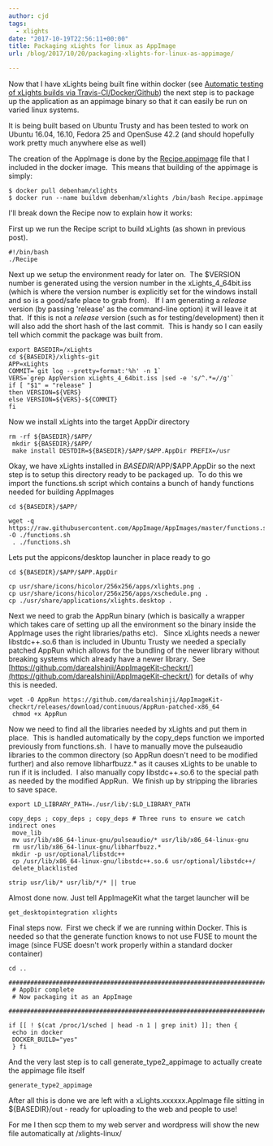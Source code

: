 ```yaml
---
author: cjd
tags:
  - xlights
date: "2017-10-19T22:56:11+00:00"
title: Packaging xLights for linux as AppImage
url: /blog/2017/10/20/packaging-xlights-for-linux-as-appimage/

---
```

Now that I have xLights being built fine within docker (see [Automatic testing of xLights builds via Travis-CI/Docker/Github](/blog/2017/10/16/automatic-testing-of-xlights-builds-via-travis-cidockergithub/)) the next step is to package up the application as an appimage binary so that it can easily be run on varied linux systems.

It is being built based on Ubuntu Trusty and has been tested to work on Ubuntu 16.04, 16.10, Fedora 25 and OpenSuse 42.2 (and should hopefully work pretty much anywhere else as well)

The creation of the AppImage is done by the [Recipe.appimage](/wp-content/uploads/xlights/build/Recipe.appimage) file that I included in the docker image.  This means that building of the appimage is simply:

```
$ docker pull debenham/xlights
$ docker run --name buildvm debenham/xlights /bin/bash Recipe.appimage
```

I'll break down the Recipe now to explain how it works:

First up we run the Recipe script to build xLights (as shown in previous post).

```
#!/bin/bash
./Recipe
```

Next up we setup the environment ready for later on.  The $VERSION number is generated using the version number in the xLights\_4\_64bit.iss (which is where the version number is explicitly set for the windows install and so is a good/safe place to grab from).   If I am generating a _release_ version (by passing 'release' as the command-line option) it will leave it at that.  If this is not a _release_ version (such as for testing/development) then it will also add the short hash of the last commit.  This is handy so I can easily tell which commit the package was built from.

```
export BASEDIR=/xLights
cd ${BASEDIR}/xlights-git
APP=xLights
COMMIT=`git log --pretty=format:'%h' -n 1`
VERS=`grep AppVersion xLights_4_64bit.iss |sed -e 's/^.*=//g'`
if [ "$1" = "release" ]
then VERSION=${VERS}
else VERSION=${VERS}-${COMMIT}
fi
```

Now we install xLights into the target AppDir directory

```
rm -rf ${BASEDIR}/$APP/
 mkdir ${BASEDIR}/$APP/
 make install DESTDIR=${BASEDIR}/$APP/$APP.AppDir PREFIX=/usr
```

Okay, we have xLights installed in ${BASEDIR}/$APP/$APP.AppDir so the next step is to setup this directory ready to be packaged up.  To do this we import the functions.sh script which contains a bunch of handy functions needed for building AppImages

```
cd ${BASEDIR}/$APP/

wget -q https://raw.githubusercontent.com/AppImage/AppImages/master/functions.sh -O ./functions.sh
 . ./functions.sh
```

Lets put the appicons/desktop launcher in place ready to go

```
cd ${BASEDIR}/$APP/$APP.AppDir

cp usr/share/icons/hicolor/256x256/apps/xlights.png .
cp usr/share/icons/hicolor/256x256/apps/xschedule.png .
cp ./usr/share/applications/xlights.desktop .
```

Next we need to grab the AppRun binary (which is basically a wrapper which takes care of setting up all the environment so the binary inside the AppImage uses the right libraries/paths etc).   Since xLights needs a newer libstdc++.so.6 than is included in Ubuntu Trusty we needed a specially patched AppRun which allows for the bundling of the newer library without breaking systems which already have a newer library.  See [https://github.com/darealshinji/AppImageKit-checkrt/](https://github.com/darealshinji/AppImageKit-checkrt/) for details of why this is needed.

```
wget -O AppRun https://github.com/darealshinji/AppImageKit-checkrt/releases/download/continuous/AppRun-patched-x86_64
 chmod +x AppRun
```

Now we need to find all the libraries needed by xLights and put them in place.  This is handled automatically by the copy\_deps function we imported previously from functions.sh.  I have to manually move the pulseaudio libraries to the common directory (so AppRun doesn't need to be modified further) and also remove libharfbuzz.\* as it causes xLights to be unable to run if it is included.  I also manually copy libstdc++.so.6 to the special path as needed by the modified AppRun.  We finish up by stripping the libraries to save space.

```
export LD_LIBRARY_PATH=./usr/lib/:$LD_LIBRARY_PATH

copy_deps ; copy_deps ; copy_deps # Three runs to ensure we catch indirect ones
 move_lib
 mv usr/lib/x86_64-linux-gnu/pulseaudio/* usr/lib/x86_64-linux-gnu
 rm usr/lib/x86_64-linux-gnu/libharfbuzz.*
 mkdir -p usr/optional/libstdc++
 cp /usr/lib/x86_64-linux-gnu/libstdc++.so.6 usr/optional/libstdc++/
 delete_blacklisted

strip usr/lib/* usr/lib/*/* || true
```

Almost done now. Just tell AppImageKit what the target launcher will be

```
get_desktopintegration xlights
```

Final steps now.  First we check if we are running within Docker. This is needed so that the generate function knows to not use FUSE to mount the image (since FUSE doesn't work properly within a standard docker container)

```
cd ..

########################################################################
 # AppDir complete
 # Now packaging it as an AppImage
 ########################################################################

if [[ ! $(cat /proc/1/sched | head -n 1 | grep init) ]]; then {
 echo in docker
 DOCKER_BUILD="yes"
 } fi
```

And the very last step is to call generate\_type2\_appimage to actually create the appimage file itself

```
generate_type2_appimage
```

After all this is done we are left with a xLights.xxxxxx.AppImage file sitting in ${BASEDIR}/out - ready for uploading to the web and people to use!

For me I then scp them to my web server and wordpress will show the new file automatically at /xlights-linux/
